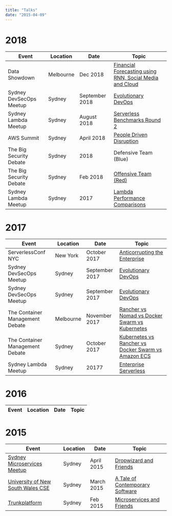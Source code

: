 ```yaml
---
title: "Talks"
date: "2015-04-09"
---
```



# 2018
| Event | Location | Date | Topic |
|-------|----------|------|-------|        
|Data Showdown|Melbourne|Dec 2018|[Financial Forecasting using RNN, Social Media and Cloud](https://www.slideshare.net/yunspace/financial-forecasting-using-recurrent-neurual-network-social-media-sentiment-and-serverless-cloud-architecture-124650161)
|Sydney DevSecOps Meetup|Sydney|September 2018|[Evolutionary DevOps](http://slides.com/yunzhilin/evolutionary-devops#/) |
|Sydney Lambda Meetup|Sydney|August 2018|[Serverless Benchmarks Round 2](http://slides.com/yunzhilin/serverless-benchmark-2018-round2#/) |
|AWS Summit|Sydney|April 2018|[People Driven Disruption](https://youtu.be/nyFCrJzAVWE) |
|The Big Security Debate|Sydney|2018|Defensive Team (Blue)|
|The Big Security Debate|Sydney|Feb 2018|[Offensive Team (Red)](https://youtu.be/yVY8w49bHgY)|
|Sydney Lambda Meetup|Sydney|2017|[Lambda Performance Comparisons](http://slides.com/yunzhilin/lambda-performance-comparisons#/)|

# 2017
| Event | Location | Date | Topic |
|-------|----------|------|-------|        
|ServerlessConf NYC|New York|October 2017|[Anticorrupting the Enterprise](https://www.slideshare.net/yunspace/anticorrupting-the-enterprise-serverlessconf-nyc-2017)
|Sydney DevSecOps Meetup|Sydney|September 2017|[Evolutionary DevOps](http://slides.com/yunzhilin/evolutionary-devops#/) |
|Sydney DevSecOps Meetup|Sydney|September 2017|[Evolutionary DevOps](http://slides.com/yunzhilin/evolutionary-devops#/) |
|The Container Management Debate|Melbourne|November 2017|[Rancher vs Nomad vs Docker Swarm vs Kubernetes](https://youtu.be/Jzr4bwRt2sM) |
|The Container Management Debate|Sydney|October 2017|[Kubernetes vs Rancher vs Docker Swarm vs Amazon ECS](https://youtu.be/shV2sokuF5k) |
|Sydney Lambda Meetup|Sydney|20177|[Enterprise Serverless](http://slides.com/yunzhilin/enterprise-serverless-part1#/)|

# 2016
| Event | Location | Date | Topic |
|-------|----------|------|-------|        

# 2015
| Event | Location | Date | Topic |
|-------|----------|------|-------|   
|[Sydney Microservices Meetup](http://www.meetup.com/Sydney-Microservices/)|Sydney|April 2015|[Dropwizard and Friends](https://slides.com/yunzhilin/dropwizard-and-friends)|
|[University of New South Wales CSE](https://www.cse.unsw.edu.au/)|Sydney|March 2015|[A Tale of Contemporary Software](https://slides.com/yunzhilin/a-tale-of-contemporary-software)|
|[Trunkplatform](http://trunkplatform.com)|Sydney|Feb 2015|[Microservices and Friends](https://slides.com/yunzhilin/microservices-and-friends)|
